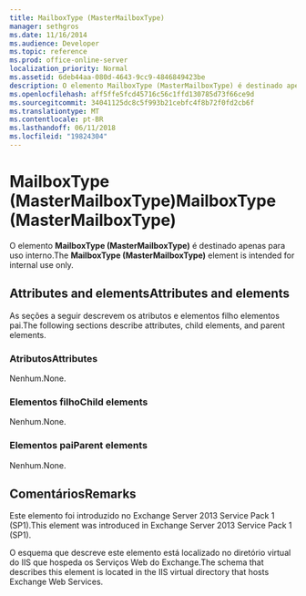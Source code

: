 ```yaml
---
title: MailboxType (MasterMailboxType)
manager: sethgros
ms.date: 11/16/2014
ms.audience: Developer
ms.topic: reference
ms.prod: office-online-server
localization_priority: Normal
ms.assetid: 6deb44aa-080d-4643-9cc9-4846849423be
description: O elemento MailboxType (MasterMailboxType) é destinado apenas para uso interno.
ms.openlocfilehash: aff5ffe5fcd45716c56c1ffd130785d73f66ce9d
ms.sourcegitcommit: 34041125dc8c5f993b21cebfc4f8b72f0fd2cb6f
ms.translationtype: MT
ms.contentlocale: pt-BR
ms.lasthandoff: 06/11/2018
ms.locfileid: "19824304"
---
```

# <a name="mailboxtype-mastermailboxtype"></a><span data-ttu-id="e19a5-103">MailboxType (MasterMailboxType)</span><span class="sxs-lookup"><span data-stu-id="e19a5-103">MailboxType (MasterMailboxType)</span></span>

<span data-ttu-id="e19a5-104">O elemento **MailboxType (MasterMailboxType)** é destinado apenas para uso interno.</span><span class="sxs-lookup"><span data-stu-id="e19a5-104">The **MailboxType (MasterMailboxType)** element is intended for internal use only.</span></span> 

## <a name="attributes-and-elements"></a><span data-ttu-id="e19a5-105">Attributes and elements</span><span class="sxs-lookup"><span data-stu-id="e19a5-105">Attributes and elements</span></span>

<span data-ttu-id="e19a5-106">As seções a seguir descrevem os atributos e elementos filho elementos pai.</span><span class="sxs-lookup"><span data-stu-id="e19a5-106">The following sections describe attributes, child elements, and parent elements.</span></span>
  
### <a name="attributes"></a><span data-ttu-id="e19a5-107">Atributos</span><span class="sxs-lookup"><span data-stu-id="e19a5-107">Attributes</span></span>

<span data-ttu-id="e19a5-108">Nenhum.</span><span class="sxs-lookup"><span data-stu-id="e19a5-108">None.</span></span>
  
### <a name="child-elements"></a><span data-ttu-id="e19a5-109">Elementos filho</span><span class="sxs-lookup"><span data-stu-id="e19a5-109">Child elements</span></span>

<span data-ttu-id="e19a5-110">Nenhum.</span><span class="sxs-lookup"><span data-stu-id="e19a5-110">None.</span></span>
  
### <a name="parent-elements"></a><span data-ttu-id="e19a5-111">Elementos pai</span><span class="sxs-lookup"><span data-stu-id="e19a5-111">Parent elements</span></span>

<span data-ttu-id="e19a5-112">Nenhum.</span><span class="sxs-lookup"><span data-stu-id="e19a5-112">None.</span></span>
  
## <a name="remarks"></a><span data-ttu-id="e19a5-113">Comentários</span><span class="sxs-lookup"><span data-stu-id="e19a5-113">Remarks</span></span>

<span data-ttu-id="e19a5-114">Este elemento foi introduzido no Exchange Server 2013 Service Pack 1 (SP1).</span><span class="sxs-lookup"><span data-stu-id="e19a5-114">This element was introduced in Exchange Server 2013 Service Pack 1 (SP1).</span></span>
  
<span data-ttu-id="e19a5-115">O esquema que descreve este elemento está localizado no diretório virtual do IIS que hospeda os Serviços Web do Exchange.</span><span class="sxs-lookup"><span data-stu-id="e19a5-115">The schema that describes this element is located in the IIS virtual directory that hosts Exchange Web Services.</span></span>
  

